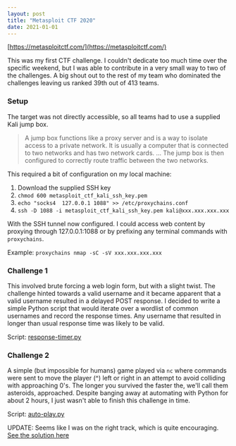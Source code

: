 ```yaml
---
layout: post
title: "Metasploit CTF 2020"
date: 2021-01-01
---
```


[https://metasploitctf.com/](https://metasploitctf.com/)

This was my first CTF challenge. I couldn't dedicate too much time over the specific weekend, but I was able to contribute in a very small way to two of the challenges. A big shout out to the rest of my team who dominated the challenges leaving us ranked 39th out of 413 teams.

### Setup
The target was not directly accessible, so all teams had to use a supplied Kali jump box.

> A jump box functions like a proxy server and is a way to isolate access to a private network. It is usually a computer that is connected to two networks and has two network cards. ... The jump box is then configured to correctly route traffic between the two networks.

This required a bit of configuration on my local machine:
1. Download the supplied SSH key
2. `chmod 600 metasploit_ctf_kali_ssh_key.pem`
3. `echo "socks4  127.0.0.1 1088" >> /etc/proxychains.conf`
4. `ssh -D 1088 -i metasploit_ctf_kali_ssh_key.pem kali@xxx.xxx.xxx.xxx`

With the SSH tunnel now configured. I could access web content by proxying through 127.0.0.1:1088 or by prefixing any terminal commands with `proxychains`.  

Example: `proxychains nmap -sC -sV xxx.xxx.xxx.xxx`   

### Challenge 1
This involved brute forcing a web login form, but with a slight twist. The challenge hinted towards a valid username and it became apparent that a valid username resulted in a delayed POST response. I decided to write a simple Python script that would iterate over a wordlist of common usernames and record the response times. Any username that resulted in longer than usual response time was likely to be valid.  

Script: [response-timer.py](https://github.com/parity0x1/ctf/blob/main/response-timer.py)  


### Challenge 2
A simple (but impossible for humans) game played via `nc` where commands were sent to move the player (^) left or right in an attempt to avoid colliding with approaching 0's. The longer you survived the faster the, we'll call them asteroids, approached. Despite banging away at automating with Python for about 2 hours, I just wasn't able to finish this challenge in time.

Script: [auto-play.py](https://github.com/parity0x1/ctf/blob/main/auto-play.py)  

UPDATE: Seems like I was on the right track, which is quite encouraging. [See the solution here](https://gist.github.com/busterb/2fcd6f95acc89c0b85ef2d08b89930ae)
